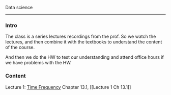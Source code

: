 Data science

---
### Intro
The class is a series lectures recordings from the prof. So we watch the lectures, and then combine it with the textbooks to understand the content of the course. 

And then we do the HW to test our understanding and attend office hours if we have problems with the HW.


### Content

Lecture 1: [Time Frequency](https://www.youtube.com/watch?v=3kj8a-U5rZI&feature=youtu.be&ab_channel=NathanKutz) Chapter 13.1, [[Lecture 1 Ch 13.1]]







